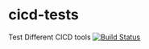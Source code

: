 # cicd-tests
Test Different CICD tools
[![Build Status](http://54.89.187.60:8080/job/git/job/main/badge/icon)](http://54.89.187.60:8080/job/git/job/main/)
